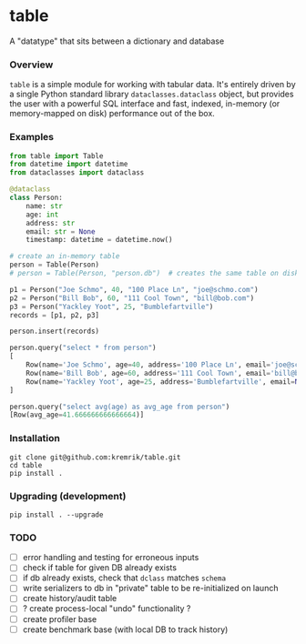 # table
A "datatype" that sits between a dictionary and database


### Overview
`table` is a simple module for working with tabular data.
It's entirely driven by a single Python standard library `dataclasses.dataclass` object, but provides the user with a powerful SQL interface and fast, indexed, in-memory (or memory-mapped on disk) performance out of the box.


### Examples
```python
from table import Table
from datetime import datetime
from dataclasses import dataclass

@dataclass
class Person:
    name: str
    age: int
    address: str
    email: str = None
    timestamp: datetime = datetime.now()

# create an in-memory table
person = Table(Person)
# person = Table(Person, "person.db")  # creates the same table on disk

p1 = Person("Joe Schmo", 40, "100 Place Ln", "joe@schmo.com")
p2 = Person("Bill Bob", 60, "111 Cool Town", "bill@bob.com")
p3 = Person("Yackley Yoot", 25, "Bumblefartville")
records = [p1, p2, p3]

person.insert(records)

person.query("select * from person")
[
    Row(name='Joe Schmo', age=40, address='100 Place Ln', email='joe@schmo.com', timestamp=datetime.datetime(2021, 11, 8, 20, 45, 4, 956300)),
    Row(name='Bill Bob', age=60, address='111 Cool Town', email='bill@bob.com', timestamp=datetime.datetime(2021, 11, 8, 20, 45, 4, 956300)),
    Row(name='Yackley Yoot', age=25, address='Bumblefartville', email=None, timestamp=datetime.datetime(2021, 11, 8, 20, 45, 4, 956300))
]

person.query("select avg(age) as avg_age from person")
[Row(avg_age=41.666666666666664)]
```


### Installation
```
git clone git@github.com:kremrik/table.git
cd table
pip install .
```


### Upgrading (development)
```
pip install . --upgrade
```


### TODO
- [ ] error handling and testing for erroneous inputs
- [ ] check if table for given DB already exists
- [ ] if db already exists, check that `dclass` matches `schema`
- [ ] write serializers to db in "private" table to be re-initialized on launch
- [ ] create history/audit table
- [ ] ? create process-local "undo" functionality ?
- [ ] create profiler base
- [ ] create benchmark base (with local DB to track history)
